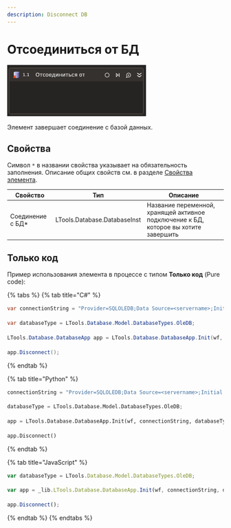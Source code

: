 ```yaml
---
description: Disconnect DB
---
```



# Отсоединиться от БД

![](../../../resources/activities/basic/db/disconnect-data-base-activity.png)

Элемент завершает соединение с базой данных.


## Свойства
Символ `*` в названии свойства указывает на обязательность заполнения. Описание общих свойств см. в разделе [Свойства элемента](https://docs.primo-rpa.ru/primo-rpa/primo-studio/process/elements#svoistva-elementa).


| Свойство         | Тип                          | Описание                |
| ---------------- | ---------------------------- | ----------------------- |
| Соединение с БД\* | LTools.Database.DatabaseInst | Название переменной, хранящей активное подключение к БД, которое вы хотите завершить |


## Только код

Пример использования элемента в процессе с типом **Только код** (Pure code):

{% tabs %}
{% tab title="C#" %}
```csharp
var connectionString = "Provider=SQLOLEDB;Data Source=<servername>;Initial Catalog=<dbname>;Integrated Security=SSPI";

var databaseType = LTools.Database.Model.DatabaseTypes.OleDB;

LTools.Database.DatabaseApp app = LTools.Database.DatabaseApp.Init(wf, connectionString, databaseType);

app.Disconnect();
```
{% endtab %}

{% tab title="Python" %}
```python
connectionString = "Provider=SQLOLEDB;Data Source=<servername>;Initial Catalog=<dbname>;Integrated Security=SSPI";

databaseType = LTools.Database.Model.DatabaseTypes.OleDB;

app = LTools.Database.DatabaseApp.Init(wf, connectionString, databaseType)

app.Disconnect()
```
{% endtab %}

{% tab title="JavaScript" %}
```javascript
var databaseType = LTools.Database.Model.DatabaseTypes.OleDB;

var app = _lib.LTools.Database.DatabaseApp.Init(wf, connectionString, databaseType);

app.Disconnect();
```
{% endtab %}
{% endtabs %}
